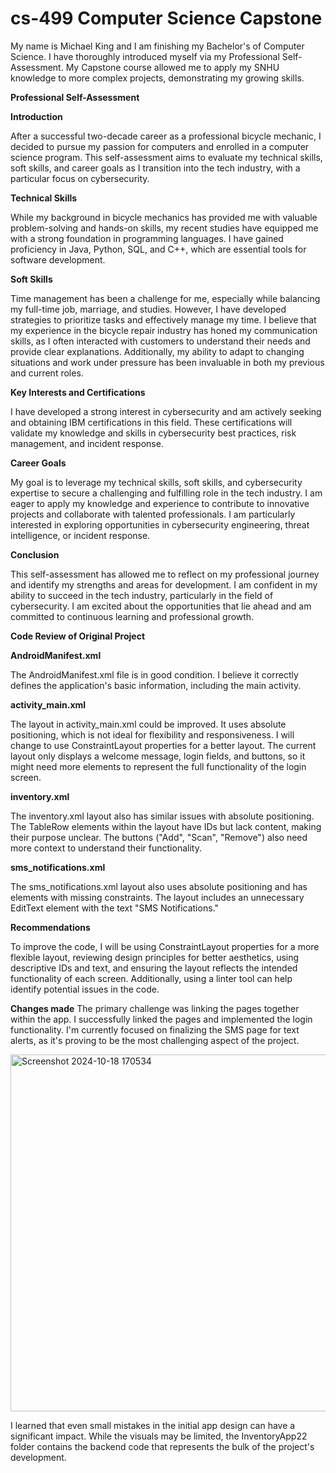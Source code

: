 # cs-499 Computer Science Capstone
My name is Michael King and I am finishing my Bachelor's of Computer Science. I have thoroughly introduced myself via my Professional Self-Assessment. My Capstone course allowed me to apply my SNHU knowledge to more complex projects, demonstrating my growing skills.

**Professional Self-Assessment**

**Introduction**

After a successful two-decade career as a professional bicycle mechanic, I decided to pursue my passion for computers and enrolled in a computer science program. This self-assessment aims to evaluate my technical skills, soft skills, and career goals as I transition into the tech industry, with a particular focus on cybersecurity.

**Technical Skills**

While my background in bicycle mechanics has provided me with valuable problem-solving and hands-on skills, my recent studies have equipped me with a strong foundation in programming languages. I have gained proficiency in Java, Python, SQL, and C++, which are essential tools for software development.

**Soft Skills**

Time management has been a challenge for me, especially while balancing my full-time job, marriage, and studies. However, I have developed strategies to prioritize tasks and effectively manage my time. I believe that my experience in the bicycle repair industry has honed my communication skills, as I often interacted with customers to understand their needs and provide clear explanations. Additionally, my ability to adapt to changing situations and work under pressure has been invaluable in both my previous and current roles.

**Key Interests and Certifications**

I have developed a strong interest in cybersecurity and am actively seeking and obtaining IBM certifications in this field. These certifications will validate my knowledge and skills in cybersecurity best practices, risk management, and incident response.

**Career Goals**

My goal is to leverage my technical skills, soft skills, and cybersecurity expertise to secure a challenging and fulfilling role in the tech industry. I am eager to apply my knowledge and experience to contribute to innovative projects and collaborate with talented professionals. I am particularly interested in exploring opportunities in cybersecurity engineering, threat intelligence, or incident response.

**Conclusion**

This self-assessment has allowed me to reflect on my professional journey and identify my strengths and areas for development. I am confident in my ability to succeed in the tech industry, particularly in the field of cybersecurity. I am excited about the opportunities that lie ahead and am committed to continuous learning and professional growth.



**Code Review of Original Project**

**AndroidManifest.xml**

The AndroidManifest.xml file is in good condition. I believe it correctly defines the application's basic information, including the main activity.

**activity_main.xml**

The layout in activity_main.xml could be improved. It uses absolute positioning, which is not ideal for flexibility and responsiveness. I will change to use ConstraintLayout properties for a better layout. The current layout only displays a welcome message, login fields, and buttons, so it might need more elements to represent the full functionality of the login screen.

**inventory.xml**

The inventory.xml layout also has similar issues with absolute positioning. The TableRow elements within the layout have IDs but lack content, making their purpose unclear. The buttons ("Add", "Scan", "Remove") also need more context to understand their functionality.

**sms_notifications.xml**

The sms_notifications.xml layout also uses absolute positioning and has elements with missing constraints. The layout includes an unnecessary EditText element with the text "SMS Notifications."

**Recommendations**

To improve the code, I will be using ConstraintLayout properties for a more flexible layout, reviewing design principles for better aesthetics, using descriptive IDs and text, and ensuring the layout reflects the intended functionality of each screen. Additionally, using a linter tool can help identify potential issues in the code.

**Changes made**
The primary challenge was linking the pages together within the app. I successfully linked the pages and implemented the login functionality. I'm currently focused on finalizing the SMS page for text alerts, as it's proving to be the most challenging aspect of the project.

<img width="571" alt="Screenshot 2024-10-18 170534" src="https://github.com/user-attachments/assets/0409f420-e061-4dfe-b0fa-acfcc3491734">

I learned that even small mistakes in the initial app design can have a significant impact.
While the visuals may be limited, the InventoryApp22 folder contains the backend code that represents the bulk of the project's development.



